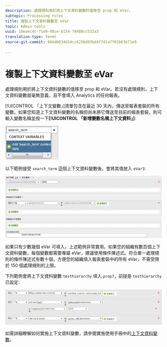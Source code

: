 ```yaml
---
description: 處理規則用於將上下文資料變數的值移至 prop 和 eVar。
subtopic: Processing rules
title: 複製上下文資料變數至 eVar
topic: Admin tools
uuid: 1beaec4c-71e9-49ce-b154-78408cc532a3
translation-type: tm+mt
source-git-commit: 984d6034d14cc4256d93bd4f7d1a7f01b63b71e9

---
```



# 複製上下文資料變數至 eVar

處理規則用於將上下文資料變數的值移至 prop 和 eVar。若沒有處理規則，上下文資料變數就毫無意義，且不會填入 Analytics 的任何報表。

[!UICONTROL 「上下文變數」]清單包含在最近 30 天內，傳送至報表套裝的所有變數。如果您知道上下文資料變數的名稱但尚未將它傳送至目前的報表套裝，則可輸入變數名稱並按一下&#x200B;**[!UICONTROL 「新增變數名稱上下文資料」]**:

![新增](assets/add-context-variable.png)

以下範例接受 `search_term` 這個上下文資料變數後，會將其值放入 `eVar3`:

![若您要在網站上追蹤可下載檔案的連結，請將 ](assets/set-context-data.png)

如果只有少數幾個 eVar 可填入，上述範例非常實用。如果您的組織有數百個上下文資料變數，每個變數都需要專屬 eVar，建議使用條件陳述式。符合單一處理規則的條件陳述式有數十個，方便您的組織填入報表套裝中的所有 eVar，不需受限於 150 個處理規則的上限。

下列範例會將上下文資料變數 `testhierarchy` 填入 `prop7`，前提是 `testhierarchy` 已設定:

![有條件](assets/add-conditional.png)

如需詳細瞭解如何實施上下文資料變數，請參閱實施使用手冊中的[上下文資料變數](/help/implement/vars/page-vars/contextdata.md)。
